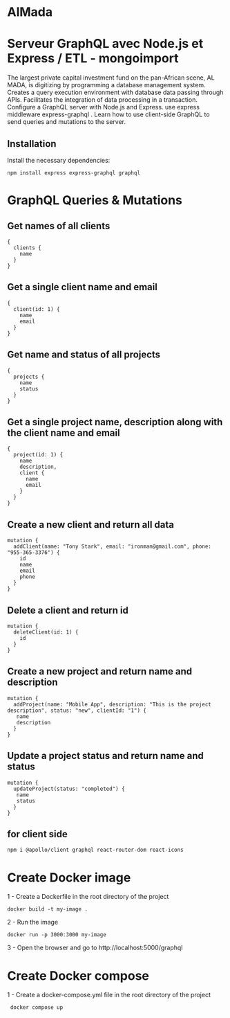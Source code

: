 # AlMada
 # Serveur GraphQL avec Node.js et Express / ETL - mongoimport
 
The largest private capital investment fund on the pan-African scene, AL MADA, is digitizing by programming a database management system.
Creates a query execution environment with database data passing through APIs. Facilitates the integration of data processing in a transaction.
Configure a GraphQL server with Node.js and Express.
use express middleware express-graphql .
Learn how to use client-side GraphQL to send queries and mutations to the server.

## Installation
Install the necessary dependencies:
```
npm install express express-graphql graphql
```

# GraphQL Queries & Mutations
## Get names of all clients
```
{
  clients {
    name
  }
}
```

## Get a single client name and email
```
{
  client(id: 1) {
    name
    email
  }
}
```

## Get name and status of all projects
```
{
  projects {
    name
    status
  }
}
```

## Get a single project name, description along with the client name and email
```
{
  project(id: 1) {
    name
    description,
    client {
      name
      email
    }
  }
}
```

## Create a new client and return all data
```
mutation {
  addClient(name: "Tony Stark", email: "ironman@gmail.com", phone: "955-365-3376") {
    id
    name
    email
    phone
  }
}
```

## Delete a client and return id
```
mutation {
  deleteClient(id: 1) {
    id
  }
}
```

## Create a new project and return name and description
```
mutation {
  addProject(name: "Mobile App", description: "This is the project description", status: "new", clientId: "1") {
   name
   description
  }
}
```

## Update a project status and return name and status
```
mutation {
  updateProject(status: "completed") {
   name
   status
  }
}
```


## for client side 
```
npm i @apollo/client graphql react-router-dom react-icons
```

# Create Docker image

1 - Create a Dockerfile in the root directory of the project
```	
docker build -t my-image .
```
2 - Run the image
```
docker run -p 3000:3000 my-image
```
3 - Open the browser and go to http://localhost:5000/graphql

# Create Docker compose
1 - Create a docker-compose.yml file in the root directory of the project
```
 docker compose up
```








